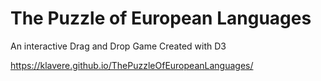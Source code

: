 # The Puzzle of European Languages

An interactive Drag and Drop Game Created with D3

https://klavere.github.io/ThePuzzleOfEuropeanLanguages/
